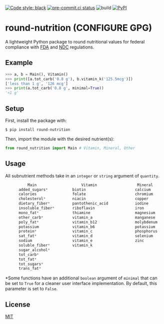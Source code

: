 [![Code style: black](https://img.shields.io/badge/code%20style-black-000000.svg)](https://github.com/psf/black) [![pre-commit.ci status](https://results.pre-commit.ci/badge/github/Preocts/python-template/main.svg)](https://results.pre-commit.ci/latest/github/hdadhich01/round-nutrition/main) ![build](https://github.com/hdadhich01/round-nutrition/actions/workflows/build.yml/badge.svg) [![PyPI](https://img.shields.io/pypi/v/round-nutrition)](https://pypi.org/project/round-nutrition/)

# round-nutrition (CONFIGURE GPG)
A lightweight Python package to round nutritional values for federal compliance with [FDA](https://www.fda.gov/) and [NDC](https://www.usdairy.com/about-us/national-dairy-council) regulations.
## Example
```py
>>> a, b = Main(), Vitamin()
>>> print([a.tot_carb('0.8 g'), b.vitamin_k('125.5mcg')])
['less than 1 g', '126 mcg']
>>> print(a.tot_carb('0.8 g', minimal=True))
'<1 g'
```

## Setup
First, install the package with:
```shell
$ pip install round-nutrition
```
Then, import the module with the desired nutrient(s):
```py
from round_nutrition import Main # Vitamin, Mineral, Other
```

## Usage
All subnutrient methods take in an `integer` or `string` argument of `quantity`.
```js
          Main                    Vitamin                  Mineral                  Other
      added_sugars*           biotin                      calcium                  choline
      calories                folate                      chromium
      cholesterol*            niacin                      copper
      dietary_fiber*          pantothenic_acid            iodine
      insoluble_fiber*        riboflavin                  iron
      mono_fat*               thiamine                    magnesium
      other_carb*             vitamin_a                   manganese
      poly_fat*               vitamin_b12                 molybdenum
      potassium               vitamin_b6                  potassium
      protein*                vitamin_c                   phosphorus
      sat_fat*                vitamin_d                   selenium
      sodium                  vitamin_e                   zinc
      soluble_fiber*          vitamin_k
      sugar_alcohol*
      tot_carb*
      tot_fat*
      tot_sugars*
      trans_fat*
```
*Some functions have an additional `boolean` argument of `minimal` that can be set to `True` for a cleaner user interface implementation. By default, this parameter is set to `False`.

## License
[MIT](https://github.com/hdadhich01/round-nutrition/blob/main/LICENSE)